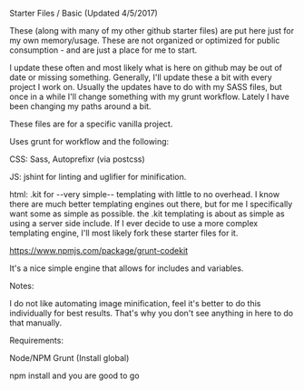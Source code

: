 Starter Files / Basic  (Updated 4/5/2017)

These (along with many of my other github starter files) are put here just for my own memory/usage.  These are not organized or optimized for public consumption - and are just a place for me to start.

I update these often and most likely what is here on github may be out of date or missing something.  Generally, I'll update these a bit with every project I work on.  Usually the updates have to do with my SASS files, but once in a while I'll change something with my grunt workflow.  Lately I have been changing my paths around a bit.

These files are for a specific vanilla project.  

Uses grunt for workflow and the following:

CSS: Sass, Autoprefixr (via postcss)

JS: jshint for linting and uglifier for minification.

html: .kit for --very simple-- templating with little to no overhead.  I know there are much better templating engines out there, but for me I specifically want some as simple as possible. the .kit templating is about as simple as using a server side include.  If I ever decide to use a more complex templating engine, I'll most likely fork these starter files for it.

https://www.npmjs.com/package/grunt-codekit

It's a nice simple engine that allows for includes and variables.



Notes:

I do not like automating image minification, feel it's better to do this individually for best results.  That's why you don't see anything in here to do that manually.

Requirements:

Node/NPM
Grunt (Install global)

npm install and you are good to go

